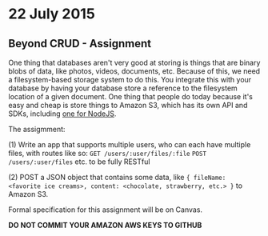 # 22 July 2015
## Beyond CRUD - Assignment

One thing that databases aren't very good at storing is things that are binary blobs of data, like photos, videos, documents, etc. Because of this, we need a filesystem-based storage system to do this. You integrate this with your database by having your database store a reference to the filesystem location of a given document. One thing that people do today because it's easy and cheap is store things to Amazon S3, which has its own API and SDKs, including [one for NodeJS](http://aws.amazon.com/sdk-for-node-js).

The assigmment:

(1) Write an app that supports multiple users, who can each have multiple files, with routes like so:
`GET /users/:user/files/:file`
`POST /users/:user/files`
etc. to be fully RESTful

(2) POST a JSON object that contains some data, like `{ fileName: <favorite ice creams>, content: <chocolate, strawberry, etc.> }` to Amazon S3.

Formal specification for this assignment will be on Canvas.

**DO NOT COMMIT YOUR AMAZON AWS KEYS TO GITHUB**